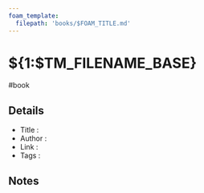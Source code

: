 ```yaml
---
foam_template:
  filepath: 'books/$FOAM_TITLE.md'
---
```

# ${1:$TM_FILENAME_BASE}

#book

## Details

- Title   :
- Author  :
- Link    :
- Tags    :

## Notes
